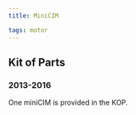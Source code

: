 ```yaml
---
title: MiniCIM

tags: motor
---
```


## Kit of Parts

### 2013-2016

One miniCIM is provided in the KOP.
